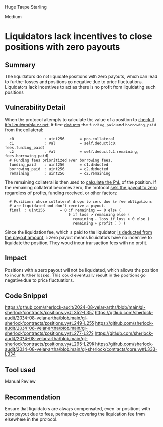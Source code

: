 Huge Taupe Starling

Medium

# Liquidators lack incentives to close positions with zero payouts

## Summary

The liquidators do not liquidate positions with zero payouts, which can lead to further losses and positions go negative due to price fluctuations. Liquidators lack incentives to act as there is no profit from liquidating such positions.

## Vulnerability Detail

When the protocol attempts to calculate the value of a position to [check if it's liquidatable or not](https://github.com/sherlock-audit/2024-08-velar-artha/blob/main/gl-sherlock/contracts/positions.vy#L352-L357), it first [deducts](https://github.com/sherlock-audit/2024-08-velar-artha/blob/main/gl-sherlock/contracts/positions.vy#L249-L255) the `funding_paid` and `borrowing_paid` from the collateral:
```vyper
  c0              : uint256       = pos.collateral
  c1              : Val           = self.deduct(c0,           fees.funding_paid)
  c2              : Val           = self.deduct(c1.remaining, fees.borrowing_paid)
  # Funding fees prioritized over borrowing fees.
  funding_paid    : uint256       = c1.deducted
  borrowing_paid  : uint256       = c2.deducted
  remaining       : uint256       = c2.remaining
```

The remaining collateral is then used to [calculate the PnL](https://github.com/sherlock-audit/2024-08-velar-artha/blob/main/gl-sherlock/contracts/positions.vy#L277-L279) of the position. If the remaining collateral becomes zero, the protocol [sets the payout to zero](https://github.com/sherlock-audit/2024-08-velar-artha/blob/main/gl-sherlock/contracts/positions.vy#L295-L298) regardless of profits, funding received, or other factors:
```vyper
  # Positions whose collateral drops to zero due to fee obligations
  # are liquidated and don't receive a payout.
  final  : uint256       = 0 if remaining == 0 else (
                             0 if loss > remaining else (
                               remaining - loss if loss > 0 else (
                               remaining + profit ) ) )
```

Since the liquidation fee, which is paid to the liquidator, [is deducted from the payout amount](https://github.com/sherlock-audit/2024-08-velar-artha/blob/main/gl-sherlock/contracts/core.vy#L333-L334), a zero payout means liquidators have no incentive to liquidate the position. They would incur transaction fees with no profit.

## Impact

Positions with a zero payout will not be liquidated, which allows the position to incur further losses. This could eventually result in the positions go negative due to price fluctuations.

## Code Snippet
https://github.com/sherlock-audit/2024-08-velar-artha/blob/main/gl-sherlock/contracts/positions.vy#L352-L357
https://github.com/sherlock-audit/2024-08-velar-artha/blob/main/gl-sherlock/contracts/positions.vy#L249-L255
https://github.com/sherlock-audit/2024-08-velar-artha/blob/main/gl-sherlock/contracts/positions.vy#L277-L279
https://github.com/sherlock-audit/2024-08-velar-artha/blob/main/gl-sherlock/contracts/positions.vy#L295-L298
https://github.com/sherlock-audit/2024-08-velar-artha/blob/main/gl-sherlock/contracts/core.vy#L333-L334

## Tool used

Manual Review

## Recommendation

Ensure that liquidators are always compensated, even for positions with zero payout due to fees, perhaps by covering the liquidation fee from elsewhere in the protocol.